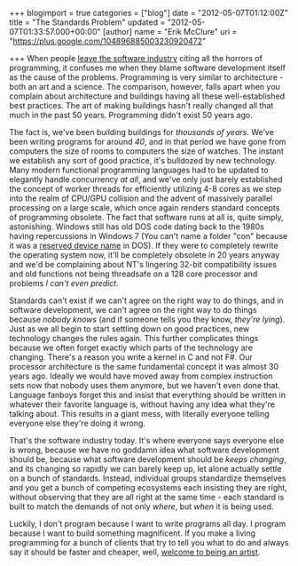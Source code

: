 +++
blogimport = true
categories = ["blog"]
date = "2012-05-07T01:12:00Z"
title = "The Standards Problem"
updated = "2012-05-07T01:33:57.000+00:00"
[author]
name = "Erik McClure"
uri = "https://plus.google.com/104896885003230920472"

+++
When people [leave the software industry](http://www.scottporad.com/2012/05/06/why-do-web-sites-and-software-take-so-long-to-build-and-why-is-it-so-hard/) citing all the horrors of programming, it confuses me when they blame software development itself as the cause of the problems. Programming is very similar to architecture - both an art and a science. The comparison, however, falls apart when you complain about architecture and buildings having all these well-established best practices. The art of making buildings hasn't really changed all that much in the past 50 years. Programming didn't exist 50 years ago. 

The fact is, we've been building buildings for *thousands of years*. We've been writing programs for around *40*, and in that period we have gone from computers the size of rooms to computers the size of watches. The instant we establish any sort of good practice, it's bulldozed by new technology. Many modern functional programming languages had to be updated to elegantly handle concurrency *at all*, and we've only just barely established the concept of worker threads for efficiently utilizing 4-8 cores as we step into the realm of CPU/GPU collision and the advent of massively parallel processing on a large scale, which once again renders standard concepts of programming obsolete. The fact that software runs at all is, quite simply, astonishing. Windows still has old DOS code dating back to the 1980s having repercussions in Windows 7 (You can't name a folder "con" because it was a [reserved device name](http://blogs.msdn.com/b/oldnewthing/archive/2003/10/22/55388.aspx) in DOS). If they were to completely rewrite the operating system now, it'll be completely obsolete in 20 years anyway and we'd be complaining about NT's lingering 32-bit compatibility issues and old functions not being threadsafe on a 128 core processor and problems *I can't even predict*.

Standards can't exist if we can't agree on the right way to do things, and in software development, we can't agree on the right way to do things because *nobody knows* (and if someone tells you they know, *they're lying*). Just as we all begin to start settling down on good practices, new technology changes the rules again. This further complicates things because we often forget exactly which parts of the technology are changing. There's a reason you write a kernel in C and not F#. Our processor architecture is the same fundamental concept it was almost 30 years ago. Ideally we would have moved away from complex instruction sets now that nobody uses them anymore, but we haven't even done that. Language fanboys forget this and insist that everything should be written in whatever their favorite language is, without having any idea what they're talking about. This results in a giant mess, with literally everyone telling everyone else they're doing it wrong.

That's the software industry today. It's where everyone says everyone else is wrong, because we have no goddamn idea what software development should be, because what software development should be *keeps changing*, and its changing so rapidly we can barely keep up, let alone actually settle on a bunch of standards. Instead, individual groups standardize themselves and you get a bunch of competing ecosystems each insisting they are right, without observing that they are all right at the same time - each standard is built to match the demands of not only *where*, but *when* it is being used.

Luckily, I don't program because I want to write programs all day. I program because I want to build something magnificent. If you make a living programming for a bunch of clients that try to tell you what to do and always say it should be faster and cheaper, well, [welcome to being an artist](http://clientsfromhell.net/).
